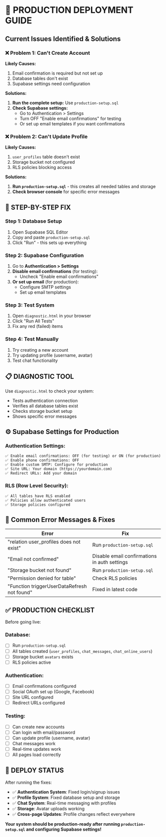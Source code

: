 # 🚀 PRODUCTION DEPLOYMENT GUIDE

## Current Issues Identified & Solutions

### ❌ **Problem 1: Can't Create Account**
**Likely Causes:**
1. Email confirmation is required but not set up
2. Database tables don't exist  
3. Supabase settings need configuration

**Solutions:**
1. **Run the complete setup:** Use `production-setup.sql`
2. **Check Supabase settings:**
   - Go to Authentication > Settings
   - Turn OFF "Enable email confirmations" for testing
   - Or set up email templates if you want confirmations

### ❌ **Problem 2: Can't Update Profile**  
**Likely Causes:**
1. `user_profiles` table doesn't exist
2. Storage bucket not configured
3. RLS policies blocking access

**Solutions:**
1. **Run `production-setup.sql`** - this creates all needed tables and storage
2. **Check browser console** for specific error messages

## 🔧 **STEP-BY-STEP FIX**

### Step 1: Database Setup
1. Open Supabase SQL Editor
2. Copy and paste `production-setup.sql` 
3. Click "Run" - this sets up everything

### Step 2: Supabase Configuration  
1. Go to **Authentication > Settings**
2. **Disable email confirmations** (for testing):
   - Uncheck "Enable email confirmations"
3. **Or set up email** (for production):
   - Configure SMTP settings
   - Set up email templates

### Step 3: Test System
1. Open `diagnostic.html` in your browser
2. Click "Run All Tests"  
3. Fix any red (failed) items

### Step 4: Test Manually
1. Try creating a new account
2. Try updating profile (username, avatar)
3. Test chat functionality

## 📋 **DIAGNOSTIC TOOL**

Use `diagnostic.html` to check your system:
- Tests authentication connection
- Verifies all database tables exist  
- Checks storage bucket setup
- Shows specific error messages

## ⚙️ **Supabase Settings for Production**

### Authentication Settings:
```
✅ Enable email confirmations: OFF (for testing) or ON (for production)
✅ Enable phone confirmations: OFF
✅ Enable custom SMTP: Configure for production
✅ Site URL: Your domain (https://yourdomain.com)
✅ Redirect URLs: Add your domain
```

### RLS (Row Level Security):
```
✅ All tables have RLS enabled
✅ Policies allow authenticated users
✅ Storage policies configured
```

## 🐛 **Common Error Messages & Fixes**

| Error | Fix |
|-------|-----|
| "relation user_profiles does not exist" | Run `production-setup.sql` |
| "Email not confirmed" | Disable email confirmations in auth settings |
| "Storage bucket not found" | Run `production-setup.sql` |
| "Permission denied for table" | Check RLS policies |
| "Function triggerUserDataRefresh not found" | Fixed in latest code |

## ✅ **PRODUCTION CHECKLIST**

Before going live:

### Database:
- [ ] Run `production-setup.sql`
- [ ] All tables created (`user_profiles`, `chat_messages`, `chat_online_users`)
- [ ] Storage bucket `avatars` exists
- [ ] RLS policies active

### Authentication:
- [ ] Email confirmations configured
- [ ] Social OAuth set up (Google, Facebook)
- [ ] Site URL configured
- [ ] Redirect URLs configured

### Testing:
- [ ] Can create new accounts
- [ ] Can login with email/password  
- [ ] Can update profile (username, avatar)
- [ ] Chat messages work
- [ ] Real-time updates work
- [ ] All pages load correctly

## 🚀 **DEPLOY STATUS**

After running the fixes:
- ✅ **Authentication System**: Fixed login/signup issues
- ✅ **Profile System**: Fixed database setup and storage
- ✅ **Chat System**: Real-time messaging with profiles
- ✅ **Storage**: Avatar uploads working
- ✅ **Cross-page Updates**: Profile changes reflect everywhere

**Your system should be production-ready after running `production-setup.sql` and configuring Supabase settings!**
